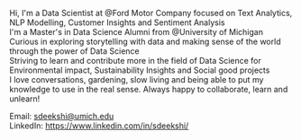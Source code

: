 Hi, I'm a Data Scientist at @Ford Motor Company focused on Text Analytics, NLP Modelling, Customer Insights and Sentiment Analysis <br>
I'm a Master's in Data Science Alumni from @University of Michigan <br>
Curious in exploring storytelling with data and making sense of the world through the power of Data Science<br>
Striving to learn and contribute more in the field of Data Science for Environmental impact, Sustainability Insights and Social good projects <br>
I love conversations, gardening, slow living and being able to put my knowledge to use in the real sense. 
Always happy to collaborate, learn and unlearn! <br>

Email: sdeekshi@umich.edu <br> 
LinkedIn: https://www.linkedin.com/in/sdeekshi/ <br>
<!---
sdeekshi/sdeekshi is a ✨ special ✨ repository because its `README.md` (this file) appears on your GitHub profile.
You can click the Preview link to take a look at your changes.
--->
